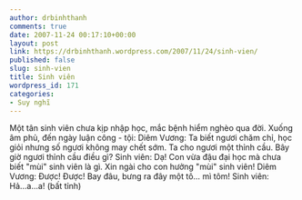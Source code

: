 ```yaml
---
author: drbinhthanh
comments: true
date: 2007-11-24 00:17:10+00:00
layout: post
link: https://drbinhthanh.wordpress.com/2007/11/24/sinh-vien/
published: false
slug: sinh-vien
title: Sinh viên
wordpress_id: 171
categories:
- Suy nghĩ
---
```


Một tân sinh viên chưa kịp nhập học, mắc bệnh hiểm nghèo qua đời. Xuống âm phủ, đến ngày luận công - tội: Diêm Vương: Ta biết ngươi chăm chỉ, học giỏi nhưng số ngươi không may chết sớm. Ta cho ngươi một thỉnh cầu. Bây giờ ngươi thỉnh cầu điều gì? Sinh viên: Dạ! Con vừa đậu đại học mà chưa biết "mùi" sinh viên là gì. Xin ngài cho con hưởng "mùi" sinh viên! Diêm Vương: Được! Được! Bay đâu, bưng ra đây một tô… mì tôm! Sinh viên: Hả...a...a! (bất tỉnh)
